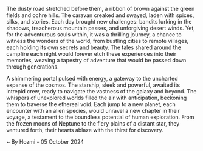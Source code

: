
The dusty road stretched before them, a ribbon of brown against the green fields and ochre hills. The caravan creaked and swayed, laden with spices, silks, and stories. Each day brought new challenges: bandits lurking in the shadows, treacherous mountain passes, and unforgiving desert winds. Yet, for the adventurous souls within, it was a thrilling journey, a chance to witness the wonders of the world, from bustling cities to remote villages, each holding its own secrets and beauty. The tales shared around the campfire each night would forever etch these experiences into their memories, weaving a tapestry of adventure that would be passed down through generations.

A shimmering portal pulsed with energy, a gateway to the uncharted expanse of the cosmos. The starship, sleek and powerful, awaited its intrepid crew, ready to navigate the vastness of the galaxy and beyond. The whispers of unexplored worlds filled the air with anticipation, beckoning them to traverse the ethereal void. Each jump to a new planet, each encounter with an alien species, would unravel a new chapter in their voyage, a testament to the boundless potential of human exploration. From the frozen moons of Neptune to the fiery plains of a distant star, they ventured forth, their hearts ablaze with the thirst for discovery. 

~ By Hozmi - 05 October 2024
